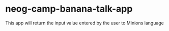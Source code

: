 # neog-camp-banana-talk-app
 This app will return the input value entered by the user  to Minions language
